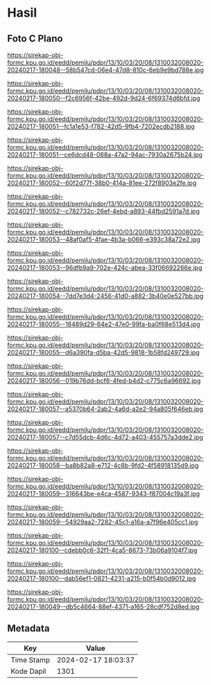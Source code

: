 # Hasil

## Foto C Plano

https://sirekap-obj-formc.kpu.go.id/eedd/pemilu/pdpr/13/10/03/20/08/1310032008020-20240217-180048--58b547cd-06e4-47d8-810c-6eb9e9bd788e.jpg

https://sirekap-obj-formc.kpu.go.id/eedd/pemilu/pdpr/13/10/03/20/08/1310032008020-20240217-180050--f2c6956f-42be-492d-9d24-6f69374d6bfd.jpg

https://sirekap-obj-formc.kpu.go.id/eedd/pemilu/pdpr/13/10/03/20/08/1310032008020-20240217-180051--fc1a1e53-f782-42d5-9fb4-7202ecdb2188.jpg

https://sirekap-obj-formc.kpu.go.id/eedd/pemilu/pdpr/13/10/03/20/08/1310032008020-20240217-180051--ce6dcd48-088a-47a2-94ac-7930a2675b24.jpg

https://sirekap-obj-formc.kpu.go.id/eedd/pemilu/pdpr/13/10/03/20/08/1310032008020-20240217-180052--60f2d77f-38b0-414a-81ee-272f8903e2fe.jpg

https://sirekap-obj-formc.kpu.go.id/eedd/pemilu/pdpr/13/10/03/20/08/1310032008020-20240217-180052--c782732c-26ef-4ebd-a893-44fbd2591a7d.jpg

https://sirekap-obj-formc.kpu.go.id/eedd/pemilu/pdpr/13/10/03/20/08/1310032008020-20240217-180053--48af0af5-4fae-4b3a-b066-e393c38a72e2.jpg

https://sirekap-obj-formc.kpu.go.id/eedd/pemilu/pdpr/13/10/03/20/08/1310032008020-20240217-180053--96dfb9a9-702e-424c-abea-33f06692266e.jpg

https://sirekap-obj-formc.kpu.go.id/eedd/pemilu/pdpr/13/10/03/20/08/1310032008020-20240217-180054--7dd7e3d4-2456-41d0-a882-3b40e0e527bb.jpg

https://sirekap-obj-formc.kpu.go.id/eedd/pemilu/pdpr/13/10/03/20/08/1310032008020-20240217-180055--18489d29-64e2-47e0-99fa-ba0f68e513d4.jpg

https://sirekap-obj-formc.kpu.go.id/eedd/pemilu/pdpr/13/10/03/20/08/1310032008020-20240217-180055--d6a390fa-d5ba-42d5-9818-1b58fd249729.jpg

https://sirekap-obj-formc.kpu.go.id/eedd/pemilu/pdpr/13/10/03/20/08/1310032008020-20240217-180056--019b76dd-bcf6-4fed-b4d2-c775c6a96692.jpg

https://sirekap-obj-formc.kpu.go.id/eedd/pemilu/pdpr/13/10/03/20/08/1310032008020-20240217-180057--a5370b64-2ab2-4a6d-a2e2-94a805f646eb.jpg

https://sirekap-obj-formc.kpu.go.id/eedd/pemilu/pdpr/13/10/03/20/08/1310032008020-20240217-180057--c7d55dcb-4d6c-4d72-a403-455757a3dde2.jpg

https://sirekap-obj-formc.kpu.go.id/eedd/pemilu/pdpr/13/10/03/20/08/1310032008020-20240217-180058--ba8b82a8-e712-4c8b-9fd2-4f58918135d9.jpg

https://sirekap-obj-formc.kpu.go.id/eedd/pemilu/pdpr/13/10/03/20/08/1310032008020-20240217-180059--316643be-e4ca-4587-9343-f87004c19a3f.jpg

https://sirekap-obj-formc.kpu.go.id/eedd/pemilu/pdpr/13/10/03/20/08/1310032008020-20240217-180059--54929aa2-7282-45c1-a16a-a7f96e405cc1.jpg

https://sirekap-obj-formc.kpu.go.id/eedd/pemilu/pdpr/13/10/03/20/08/1310032008020-20240217-180100--cdebb0c6-32f1-4ca5-8673-73b06a9104f7.jpg

https://sirekap-obj-formc.kpu.go.id/eedd/pemilu/pdpr/13/10/03/20/08/1310032008020-20240217-180100--dab56ef1-0821-4231-a215-b0f54b0d9012.jpg

https://sirekap-obj-formc.kpu.go.id/eedd/pemilu/pdpr/13/10/03/20/08/1310032008020-20240217-180049--db5c4664-88ef-4371-a165-28cdf752d8ed.jpg


## Metadata

| Key        | Value               |
| ---------- | ------------------- |
| Time Stamp | 2024-02-17 18:03:37 |
| Kode Dapil | 1301                |



